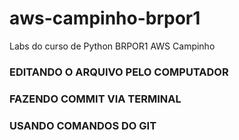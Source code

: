 # aws-campinho-brpor1
Labs do curso de Python BRPOR1 AWS Campinho

### EDITANDO O ARQUIVO PELO COMPUTADOR
### FAZENDO COMMIT VIA TERMINAL
### USANDO COMANDOS DO GIT
